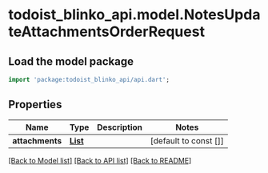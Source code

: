 # todoist_blinko_api.model.NotesUpdateAttachmentsOrderRequest

## Load the model package
```dart
import 'package:todoist_blinko_api/api.dart';
```

## Properties
Name | Type | Description | Notes
------------ | ------------- | ------------- | -------------
**attachments** | [**List<NotesUpdateAttachmentsOrderRequestAttachmentsInner>**](NotesUpdateAttachmentsOrderRequestAttachmentsInner.md) |  | [default to const []]

[[Back to Model list]](../README.md#documentation-for-models) [[Back to API list]](../README.md#documentation-for-api-endpoints) [[Back to README]](../README.md)


